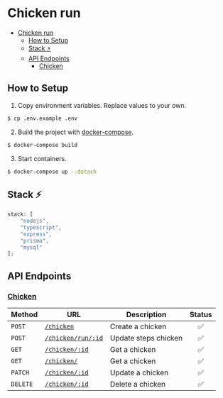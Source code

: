 # Chicken run

- [Chicken run](#chicken-run)
  - [How to Setup](#how-to-setup)
  - [Stack :zap:](#stack-zap)
  - [API Endpoints](#api-endpoints)
    - [Chicken](#chicken)

## How to Setup

1. Copy environment variables. Replace values to your own.

```bash
$ cp .env.example .env
```

2. Build the project with [docker-compose](https://docs.docker.com/compose/).

```bash
$ docker-compose build
```

3. Start containers.

```bash
$ docker-compose up --detach
```

## Stack :zap:

```javascript
stack: [
    "nodejs",
    "typescript",
    "express",
    "prisma",
    "mysql"
];
```

## API Endpoints

### <u>Chicken</u>

| Method   | URL                                           | Description          | Status |
| -------- | --------------------------------------------- | -------------------- | :----: |
| `POST`   | [`/chicken`](examples/chicken/post.md)        | Create a chicken     |   ✅   |
| `POST`   | [`/chicken/run/:id`](examples/chicken/post.md)    | Update steps chicken |   ✅   |
| `GET`    | [`/chicken/:id`](examples/chicken/getById.md) | Get a chicken        |   ✅   |
| `GET`    | [`/chicken/`](examples/chicken/get.md)        | Get a chicken        |   ✅   |
| `PATCH`  | [`/chicken/:id`](examples/chicken/patch.md)   | Update a chicken     |   ✅   |
| `DELETE` | [`/chicken/:id`](examples/chicken/delete.md)  | Delete a chicken     |   ✅   |
